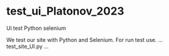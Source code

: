 # test_ui_Platonov_2023
Ui test Python selenium

We test our site with Python and Selenium.
For run test use.
...
test_site_UI.py
...
